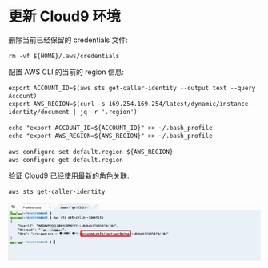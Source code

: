# 更新 Cloud9 环境


删除当前已经保留的 credentials 文件:

```
rm -vf ${HOME}/.aws/credentials
```

配置 AWS CLI 的当前的 region 信息:

```
export ACCOUNT_ID=$(aws sts get-caller-identity --output text --query Account)
export AWS_REGION=$(curl -s 169.254.169.254/latest/dynamic/instance-identity/document | jq -r '.region')

echo "export ACCOUNT_ID=${ACCOUNT_ID}" >> ~/.bash_profile
echo "export AWS_REGION=${AWS_REGION}" >> ~/.bash_profile

aws configure set default.region ${AWS_REGION}
aws configure get default.region
```

验证 Cloud9 已经使用最新的角色关联:

```
aws sts get-caller-identity
```

![c9stsidentity](../image/cloud9/c9stsidentity.jpg)